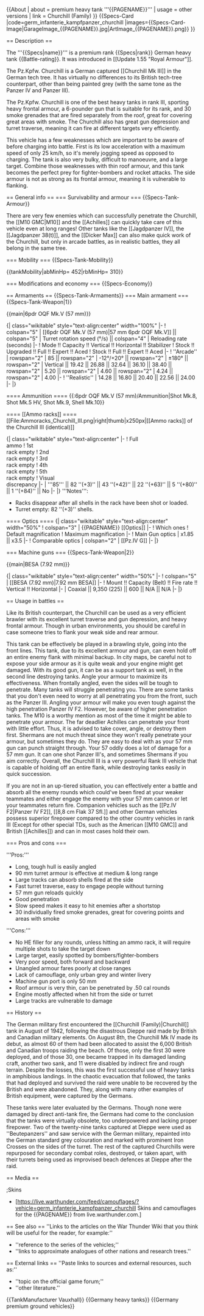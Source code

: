 {{About
| about = premium heavy tank '''{{PAGENAME}}'''
| usage = other versions
| link = Churchill (Family)
}}
{{Specs-Card
|code=germ_infanterie_kampfpanzer_churchill
|images={{Specs-Card-Image|GarageImage_{{PAGENAME}}.jpg|ArtImage_{{PAGENAME}}.png}}
}}

== Description ==
<!-- ''In the description, the first part should be about the history of the creation and combat usage of the vehicle, as well as its key features. In the second part, tell the reader about the ground vehicle in the game. Insert a screenshot of the vehicle, so that if the novice player does not remember the vehicle by name, he will immediately understand what kind of vehicle the article is talking about.'' -->
The '''{{Specs|name}}''' is a premium rank {{Specs|rank}} German heavy tank {{Battle-rating}}. It was introduced in [[Update 1.55 "Royal Armour"]].

The Pz.Kpfw. Churchill is a German captured [[Churchill Mk III]] in the German tech tree. It has virtually no differences to its British tech-tree counterpart, other than being painted grey (with the same tone as the Panzer IV and Panzer III).

The Pz.Kpfw. Churchill is one of the best heavy tanks in rank III, sporting heavy frontal armour, a 6-pounder gun that is suitable for its rank, and 30 smoke grenades that are fired separately from the roof, great for covering great areas with smoke. The Churchill also has great gun depression and turret traverse, meaning it can fire at different targets very efficiently.

This vehicle has a few weaknesses which are important to be aware of before charging into battle. First is its low acceleration with a maximum speed of only 25 km/h, so it's merely jogging speed as opposed to charging. The tank is also very bulky, difficult to manoeuvre, and a large target. Combine those weaknesses with thin roof armour, and this tank becomes the perfect prey for fighter-bombers and rocket attacks. The side armour is not as strong as its frontal armour, meaning it is vulnerable to flanking.

== General info ==
=== Survivability and armour ===
{{Specs-Tank-Armour}}
<!-- ''Describe armour protection. Note the most well protected and key weak areas. Appreciate the layout of modules as well as the number and location of crew members. Is the level of armour protection sufficient, is the placement of modules helpful for survival in combat? If necessary use a visual template to indicate the most secure and weak zones of the armour.'' -->

There are very few enemies which can successfully penetrate the Churchill, the [[M10 GMC|M10]] and the [[Achilles]] can quickly take care of this vehicle even at long ranges! Other tanks like the [[Jagdpanzer IV]], the [[Jagdpanzer 38(t)]], and the [[Dicker Max]] can also make quick work of the Churchill, but only in arcade battles, as in realistic battles, they all belong in the same tree.

=== Mobility ===
{{Specs-Tank-Mobility}}
<!-- ''Write about the mobility of the ground vehicle. Estimate the specific power and manoeuvrability, as well as the maximum speed forwards and backwards.'' -->

{{tankMobility|abMinHp= 452|rbMinHp= 310}}

=== Modifications and economy ===
{{Specs-Economy}}

== Armaments ==
{{Specs-Tank-Armaments}}
=== Main armament ===
{{Specs-Tank-Weapon|1}}
<!-- ''Give the reader information about the characteristics of the main gun. Assess its effectiveness in a battle based on the reloading speed, ballistics and the power of shells. Do not forget about the flexibility of the fire, that is how quickly the cannon can be aimed at the target, open fire on it and aim at another enemy. Add a link to the main article on the gun: <code><nowiki>{{main|Name of the weapon}}</nowiki></code>. Describe in general terms the ammunition available for the main gun. Give advice on how to use them and how to fill the ammunition storage.'' -->
{{main|6pdr OQF Mk.V (57 mm)}}

{| class="wikitable" style="text-align:center" width="100%"
|-
! colspan="5" | [[6pdr OQF Mk.V (57 mm)|57 mm 6pdr OQF Mk.V]] || colspan="5" | Turret rotation speed (°/s) || colspan="4" | Reloading rate (seconds)
|-
! Mode !! Capacity !! Vertical !! Horizontal !! Stabilizer
! Stock !! Upgraded !! Full !! Expert !! Aced
! Stock !! Full !! Expert !! Aced
|-
! ''Arcade''
| rowspan="2" | 85 || rowspan="2" | -12°/+20° || rowspan="2" | ±180° || rowspan="2" | Vertical || 19.42 || 26.88 || 32.64 || 36.10 || 38.40 || rowspan="2" | 5.20 || rowspan="2" | 4.60 || rowspan="2" | 4.24 || rowspan="2" | 4.00
|-
! ''Realistic''
| 14.28 || 16.80 || 20.40 || 22.56 || 24.00
|-
|}

==== Ammunition ====
{{:6pdr OQF Mk.V (57 mm)/Ammunition|Shot Mk.8, Shot Mk.5 HV, Shot Mk.9, Shell Mk.10}}

==== [[Ammo racks]] ====
[[File:Ammoracks_Churchill_III.png|right|thumb|x250px|[[Ammo racks]] of the Churchill III (identical)]]
<!-- '''Last updated: 1.101.1.16''' -->
{| class="wikitable" style="text-align:center"
|-
! Full<br>ammo
! 1st<br>rack empty
! 2nd<br>rack empty
! 3rd<br>rack empty
! 4th<br>rack empty
! 5th<br>rack empty
! Visual<br>discrepancy
|-
| '''85''' || 82&nbsp;''(+3)'' || 43&nbsp;''(+42)'' || 22&nbsp;''(+63)'' || 5&nbsp;''(+80)'' || 1&nbsp;''(+84)'' || No
|-
|}
'''Notes''':

* Racks disappear after all shells in the rack have been shot or loaded.
* Turret empty: 82&nbsp;''(+3)'' shells.

==== Optics ====
{| class="wikitable" style="text-align:center" width="50%"
! colspan="3" | {{PAGENAME}} [[Optics]]
|-
! Which ones
! Default magnification
! Maximum magnification
|-
! Main Gun optics
| x1.85 || x3.5
|-
! Comparable optics
| colspan="2" | [[Pz.IV G]]
|-
|}

=== Machine guns ===
{{Specs-Tank-Weapon|2}}
<!-- ''Offensive and anti-aircraft machine guns not only allow you to fight some aircraft but also are effective against lightly armoured vehicles. Evaluate machine guns and give recommendations on its use.'' -->
{{main|BESA (7.92 mm)}}

{| class="wikitable" style="text-align:center" width="50%"
|-
! colspan="5" | [[BESA (7.92 mm)|7.92 mm BESA]]
|-
! Mount !! Capacity (Belt) !! Fire rate !! Vertical !! Horizontal
|-
| Coaxial || 9,350 (225) || 600 || N/A || N/A
|-
|}

== Usage in battles ==
<!-- ''Describe the tactics of playing in the vehicle, the features of using vehicles in the team and advice on tactics. Refrain from creating a "guide" - do not impose a single point of view but instead give the reader food for thought. Describe the most dangerous enemies and give recommendations on fighting them. If necessary, note the specifics of the game in different modes (AB, RB, SB).'' -->
Like its British counterpart, the Churchill can be used as a very efficient brawler with its excellent turret traverse and gun depression, and heavy frontal armour. Though in urban environments, you should be careful in case someone tries to flank your weak side and rear armour.

This tank can be effectively be played in a brawling style, going into the front lines. This tank, due to its excellent armour and gun, can even hold off an entire enemy flank with minimal backup. In city maps, be careful not to expose your side armour as it is quite weak and your engine might get damaged. With its good gun, it can be as a support tank as well, in the second line destroying tanks. Angle your armour to maximize its effectiveness. When frontally angled, even the sides will be tough to penetrate. Many tanks will struggle penetrating you. There are some tanks that you don't even need to worry at all penetrating you from the front, such as the Panzer III. Angling your armour will make you even tough against the high penetration Panzer IV F2. However, be aware of higher penetration tanks. The M10 is a worthy mention as most of the time it might be able to penetrate your armour. The far deadlier Achilles can penetrate your front with little effort. Thus, it is advised to take cover, angle, or destroy them first. Shermans are not much threat since they won't really penetrate your armour, but sometimes they do. They are easy to deal with as your 57 mm gun can punch straight through. Your 57 oddly does a lot of damage for a 57 mm gun. It can one shot Panzer III's, and sometimes Shermans if you aim correctly. Overall, the Churchill III is a very powerful Rank III vehicle that is capable of holding off an entire flank, while destroying tanks easily in quick succession.

If you are not in an up-tiered situation, you can effectively enter a battle and absorb all the enemy rounds which could've been fired at your weaker teammates and either engage the enemy with your 57 mm cannon or let your teammates return fire. Companion vehicles such as the [[Pz.IV F2|Panzer IV F2]], [[8,8 cm Flak 37 Sfl.]] and other German vehicles possess superior firepower compared to the other country vehicles in rank III (Except for other special TDs, such as the American [[M10 GMC]] and British [[Achilles]]) and can in most cases hold their own.

=== Pros and cons ===
<!-- ''Summarise and briefly evaluate the vehicle in terms of its characteristics and combat effectiveness. Mark its pros and cons in a bulleted list. Try not to use more than 6 points for each of the characteristics. Avoid using categorical definitions such as "bad", "good" and the like - use substitutions with softer forms such as "inadequate" and "effective".'' -->

'''Pros:'''

* Long, tough hull is easily angled
* 90 mm turret armour is effective at medium & long range
* Large tracks can absorb shells fired at the side
* Fast turret traverse, easy to engage people without turning
* 57 mm gun reloads quickly
* Good penetration
* Slow speed makes it easy to hit enemies after a shortstop
* 30 individually fired smoke grenades, great for covering points and areas with smoke

'''Cons:'''

* No HE filler for any rounds, unless hitting an ammo rack, it will require multiple shots to take the target down
* Large target, easily spotted by bombers/fighter-bombers
* Very poor speed, both forward and backward
* Unangled armour fares poorly at close ranges
* Lack of camouflage, only urban grey and winter livery
* Machine gun port is only 50 mm
* Roof armour is very thin, can be penetrated by .50 cal rounds
* Engine mostly affected when hit from the side or turret
* Large tracks are vulnerable to damage

== History ==
<!-- ''Describe the history of the creation and combat usage of the vehicle in more detail than in the introduction. If the historical reference turns out to be too long, take it to a separate article, taking a link to the article about the vehicle and adding a block "/History" (example: <nowiki>https://wiki.warthunder.com/(Vehicle-name)/History</nowiki>) and add a link to it here using the <code>main</code> template. Be sure to reference text and sources by using <code><nowiki><ref></ref></nowiki></code>, as well as adding them at the end of the article with <code><nowiki><references /></nowiki></code>. This section may also include the vehicle's dev blog entry (if applicable) and the in-game encyclopedia description (under <code><nowiki>=== In-game description ===</nowiki></code>, also if applicable).'' -->
The German military first encountered the [[Churchill (Family)|Churchill]] tank in August of 1942, following the disastrous Dieppe raid made by British and Canadian military elements. On August 8th, the Churchill Mk IV made its debut, as almost 60 of them had been allocated to assist the 6,000 British and Canadian troops raiding the beach. Of those, only the first 30 were deployed, and of those 30, one became trapped in its damaged landing craft, another two sank, and 11 were disabled by indirect fire and rough terrain. Despite the losses, this was the first successful use of heavy tanks in amphibious landings. In the chaotic evacuation that followed, the tanks that had deployed and survived the raid were unable to be recovered by the British and were abandoned. They, along with many other examples of British equipment, were captured by the Germans.

These tanks were later evaluated by the Germans. Though none were damaged by direct anti-tank fire, the Germans had come to the conclusion that the tanks were virtually obsolete, too underpowered and lacking proper firepower. Two of the twenty-nine tanks captured at Dieppe were used as ''Beutepanzers'' and saw service with the German military, repainted into the German standard grey colouration and marked with prominent Iron Crosses on the sides of the turret. The rest of the captured Churchills were repurposed for secondary combat roles, destroyed, or taken apart, with their turrets being used as improvised beach defences at Dieppe after the raid.

== Media ==
<!-- ''Excellent additions to the article would be video guides, screenshots from the game, and photos.'' -->

;Skins
* [https://live.warthunder.com/feed/camouflages/?vehicle=germ_infanterie_kampfpanzer_churchill Skins and camouflages for the {{PAGENAME}} from live.warthunder.com.]

== See also ==
''Links to the articles on the War Thunder Wiki that you think will be useful for the reader, for example:''
* ''reference to the series of the vehicles;''
* ''links to approximate analogues of other nations and research trees.''

== External links ==
''Paste links to sources and external resources, such as:''
* ''topic on the official game forum;''
* ''other literature.''

{{TankManufacturer Vauxhall}}
{{Germany heavy tanks}}
{{Germany premium ground vehicles}}